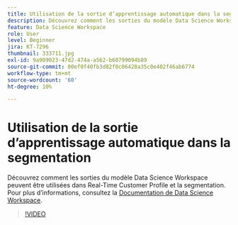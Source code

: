 ```yaml
---
title: Utilisation de la sortie d’apprentissage automatique dans la segmentation
description: Découvrez comment les sorties du modèle Data Science Workspace peuvent être utilisées dans Real-Time Customer Profile et la segmentation.
feature: Data Science Workspace
role: User
level: Beginner
jira: KT-7296
thumbnail: 333711.jpg
exl-id: 9a909023-47d2-474a-a562-b60799094b89
source-git-commit: 00ef0f40fb3d82f0c06428a35c0e402f46ab6774
workflow-type: tm+mt
source-wordcount: '60'
ht-degree: 10%

---
```


# Utilisation de la sortie d’apprentissage automatique dans la segmentation

Découvrez comment les sorties du modèle Data Science Workspace peuvent être utilisées dans Real-Time Customer Profile et la segmentation. Pour plus d’informations, consultez la [Documentation de Data Science Workspace](https://experienceleague.adobe.com/docs/experience-platform/data-science-workspace/home.html?lang=fr).

>[!VIDEO](https://video.tv.adobe.com/v/333711)

